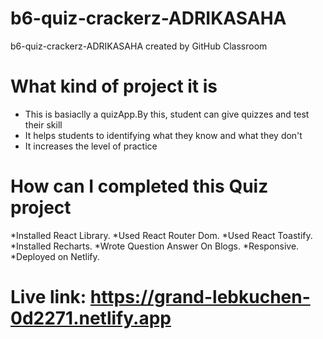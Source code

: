 # b6-quiz-crackerz-ADRIKASAHA
b6-quiz-crackerz-ADRIKASAHA created by GitHub Classroom

# What kind of project it is
* This is basiaclly a  quizApp.By this, student can give quizzes and test their skill
* It helps students to identifying  what they know and what they don't
* It increases the level of practice

# How can I completed this Quiz  project
*Installed React Library.
*Used React Router Dom.
*Used React Toastify.
*Installed Recharts.
*Wrote Question Answer On Blogs.
*Responsive.
*Deployed on Netlify.

# Live link: https://grand-lebkuchen-0d2271.netlify.app
